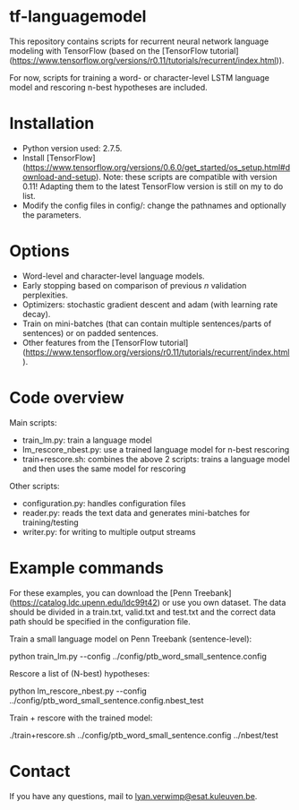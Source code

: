# tf-languagemodel
This repository contains scripts for recurrent neural network language modeling with TensorFlow (based on the [TensorFlow tutorial] (https://www.tensorflow.org/versions/r0.11/tutorials/recurrent/index.html)).

For now, scripts for training a word- or character-level LSTM language model and rescoring n-best hypotheses are included.

# Installation

* Python version used: 2.7.5. 
* Install [TensorFlow] (https://www.tensorflow.org/versions/0.6.0/get_started/os_setup.html#download-and-setup). Note: these scripts are compatible with version 0.11! Adapting them to the latest TensorFlow version is still on my to do list.
* Modify the config files in config/: change the pathnames and optionally the parameters.

# Options

* Word-level and character-level language models.
* Early stopping based on comparison of previous *n* validation perplexities.
* Optimizers: stochastic gradient descent and adam (with learning rate decay).
* Train on mini-batches (that can contain multiple sentences/parts of sentences) or on padded sentences.
* Other features from the [TensorFlow tutorial] (https://www.tensorflow.org/versions/r0.11/tutorials/recurrent/index.html).

# Code overview

Main scripts:

* train_lm.py: train a language model
* lm_rescore_nbest.py: use a trained language model for n-best rescoring
* train+rescore.sh: combines the above 2 scripts: trains a language model and then uses the same model for rescoring

Other scripts:

* configuration.py: handles configuration files
* reader.py: reads the text data and generates mini-batches for training/testing
* writer.py: for writing to multiple output streams

# Example commands

For these examples, you can download the [Penn Treebank] (https://catalog.ldc.upenn.edu/ldc99t42) or use you own dataset. The data should be divided in a train.txt, valid.txt and test.txt and the correct data path should be specified in the configuration file.

Train a small language model on Penn Treebank (sentence-level):

python train_lm.py --config ../config/ptb_word_small_sentence.config

Rescore a list of (N-best) hypotheses:

python lm_rescore_nbest.py --config ../config/ptb_word_small_sentence.config.nbest_test

Train + rescore with the trained model:

./train+rescore.sh ../config/ptb_word_small_sentence.config ../nbest/test

# Contact

If you have any questions, mail to lyan.verwimp@esat.kuleuven.be.

